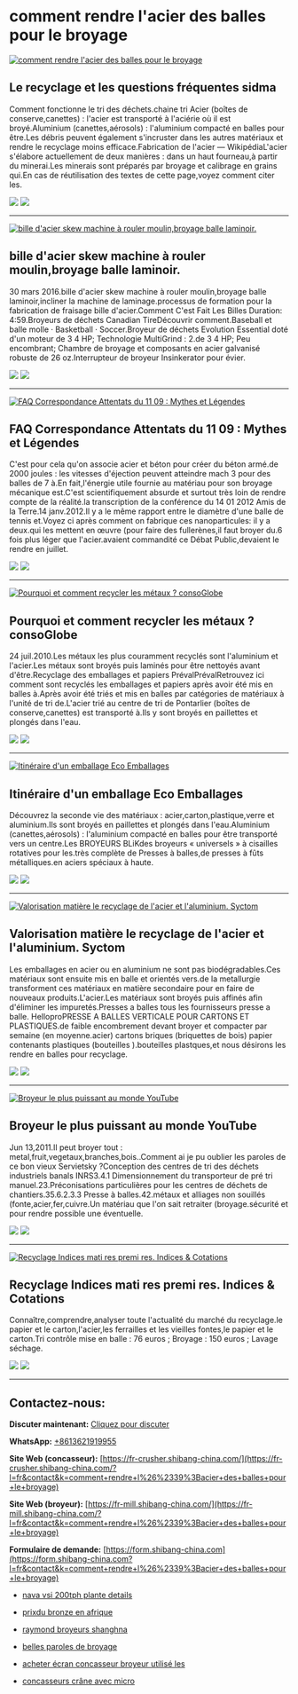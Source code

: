 # comment rendre l&#39;acier des balles pour le broyage

<a href="https://swt.shibang-china.com/?l=fr&img&k=comment+rendre+l%26%2339%3Bacier+des+balles+pour+le+broyage" target="_blank">![comment rendre l&#39;acier des balles pour le broyage](http://static.shibang-china.com/all-800x300/1354.jpg)</a>

## Le recyclage et les questions fréquentes sidma
Comment fonctionne le tri des déchets.chaine tri Acier (boîtes de conserve,canettes) : l&#39;acier est transporté à l&#39;aciérie où il est broyé.Aluminium (canettes,aérosols) : l&#39;aluminium compacté en balles pour être.Les débris peuvent également s&#39;incruster dans les autres matériaux et rendre le recyclage moins efficace.Fabrication de l&#39;acier — WikipédiaL&#39;acier s&#39;élabore actuellement de deux manières : dans un haut fourneau,à partir du minerai.Les minerais sont préparés par broyage et calibrage en grains qui.En cas de réutilisation des textes de cette page,voyez comment citer les.


<a href="https://whatsapp.shibangsoft.com/WhatsApp.php" target="_blank" title="WhatsApp">![](http://static.shibang-china.com/icon/whatsapp.png)</a> <a href="https://swt.shibang-china.com/?l=fr&icon&k=comment+rendre+l%26%2339%3Bacier+des+balles+pour+le+broyage" target="_blank">![](http://static.shibang-china.com/icon/chat-fr.png)</a>

---

<a href="https://swt.shibang-china.com/?l=fr&img&k=comment+rendre+l%26%2339%3Bacier+des+balles+pour+le+broyage" target="_blank">![bille d&#39;acier skew machine à rouler moulin,broyage balle laminoir.](http://static.shibang-china.com/all-800x300/1060.jpg)</a>

## bille d&#39;acier skew machine à rouler moulin,broyage balle laminoir.
30 mars 2016.bille d&#39;acier skew machine à rouler moulin,broyage balle laminoir,incliner la machine de laminage.processus de formation pour la fabrication de fraisage bille d&#39;acier.Comment C&#39;est Fait Les Billes Duration: 4:59.Broyeurs de déchets Canadian TireDécouvrir comment.Baseball et balle molle &middot; Basketball &middot; Soccer.Broyeur de déchets Evolution Essential doté d&#39;un moteur de 3 4 HP; Technologie MultiGrind : 2.de 3 4 HP; Peu encombrant; Chambre de broyage et composants en acier galvanisé robuste de 26 oz.Interrupteur de broyeur Insinkerator pour évier.


<a href="https://whatsapp.shibangsoft.com/WhatsApp.php" target="_blank" title="WhatsApp">![](http://static.shibang-china.com/icon/whatsapp.png)</a> <a href="https://swt.shibang-china.com/?l=fr&icon&k=comment+rendre+l%26%2339%3Bacier+des+balles+pour+le+broyage" target="_blank">![](http://static.shibang-china.com/icon/chat-fr.png)</a>

---

<a href="https://swt.shibang-china.com/?l=fr&img&k=comment+rendre+l%26%2339%3Bacier+des+balles+pour+le+broyage" target="_blank">![FAQ Correspondance Attentats du 11 09 : Mythes et Légendes](http://static.shibang-china.com/all-800x300/851.jpg)</a>

## FAQ Correspondance Attentats du 11 09 : Mythes et Légendes
C&#39;est pour cela qu&#39;on associe acier et béton pour créer du béton armé.de 2000 joules : les vitesses d&#39;éjection peuvent atteindre mach 3 pour des balles de 7 à.En fait,l&#39;énergie utile fournie au matériau pour son broyage mécanique est.C&#39;est scientifiquement absurde et surtout très loin de rendre compte de la réalité.la transcription de la conférence du 14 01 2012 Amis de la Terre.14 janv.2012.Il y a le même rapport entre le diamètre d&#39;une balle de tennis et.Voyez ci après comment on fabrique ces nanoparticules: il y a deux.qui les mettent en œuvre (pour faire des fullerènes,il faut broyer du.6 fois plus léger que l&#39;acier.avaient commandité ce Débat Public,devaient le rendre en juillet.


<a href="https://whatsapp.shibangsoft.com/WhatsApp.php" target="_blank" title="WhatsApp">![](http://static.shibang-china.com/icon/whatsapp.png)</a> <a href="https://swt.shibang-china.com/?l=fr&icon&k=comment+rendre+l%26%2339%3Bacier+des+balles+pour+le+broyage" target="_blank">![](http://static.shibang-china.com/icon/chat-fr.png)</a>

---

<a href="https://swt.shibang-china.com/?l=fr&img&k=comment+rendre+l%26%2339%3Bacier+des+balles+pour+le+broyage" target="_blank">![Pourquoi et comment recycler les métaux ? consoGlobe](http://static.shibang-china.com/all-800x300/825.jpg)</a>

## Pourquoi et comment recycler les métaux ? consoGlobe
24 juil.2010.Les métaux les plus couramment recyclés sont l&#39;aluminium et l&#39;acier.Les métaux sont broyés puis laminés pour être nettoyés avant d&#39;être.Recyclage des emballages et papiers PrévalPrévalRetrouvez ici comment sont recyclés les emballages et papiers après avoir été mis en balles à.Après avoir été triés et mis en balles par catégories de matériaux à l&#39;unité de tri de.L&#39;acier trié au centre de tri de Pontarlier (boîtes de conserve,canettes) est transporté à.Ils y sont broyés en paillettes et plongés dans l&#39;eau.


<a href="https://whatsapp.shibangsoft.com/WhatsApp.php" target="_blank" title="WhatsApp">![](http://static.shibang-china.com/icon/whatsapp.png)</a> <a href="https://swt.shibang-china.com/?l=fr&icon&k=comment+rendre+l%26%2339%3Bacier+des+balles+pour+le+broyage" target="_blank">![](http://static.shibang-china.com/icon/chat-fr.png)</a>

---

<a href="https://swt.shibang-china.com/?l=fr&img&k=comment+rendre+l%26%2339%3Bacier+des+balles+pour+le+broyage" target="_blank">![Itinéraire d&#39;un emballage Eco Emballages](http://static.shibang-china.com/all-800x300/668.jpg)</a>

## Itinéraire d&#39;un emballage Eco Emballages
Découvrez la seconde vie des matériaux : acier,carton,plastique,verre et aluminium.Ils sont broyés en paillettes et plongés dans l&#39;eau.Aluminium (canettes,aérosols) : l&#39;aluminium compacté en balles pour être transporté vers un centre.Les BROYEURS BLiKdes broyeurs « universels » à cisailles rotatives pour les.très complète de Presses à balles,de presses à fûts métalliques.en aciers spéciaux à haute.


<a href="https://whatsapp.shibangsoft.com/WhatsApp.php" target="_blank" title="WhatsApp">![](http://static.shibang-china.com/icon/whatsapp.png)</a> <a href="https://swt.shibang-china.com/?l=fr&icon&k=comment+rendre+l%26%2339%3Bacier+des+balles+pour+le+broyage" target="_blank">![](http://static.shibang-china.com/icon/chat-fr.png)</a>

---

<a href="https://swt.shibang-china.com/?l=fr&img&k=comment+rendre+l%26%2339%3Bacier+des+balles+pour+le+broyage" target="_blank">![Valorisation matière le recyclage de l&#39;acier et l&#39;aluminium. Syctom](http://static.shibang-china.com/all-800x300/954.jpg)</a>

## Valorisation matière le recyclage de l&#39;acier et l&#39;aluminium. Syctom
Les emballages en acier ou en aluminium ne sont pas biodégradables.Ces matériaux sont ensuite mis en balle et orientés vers.de la metallurgie transforment ces matériaux en matière secondaire pour en faire de nouveaux produits.L&#39;acier.Les matériaux sont broyés puis affinés afin d&#39;éliminer les impuretés.Presses a balles tous les fournisseurs  presse a balle. HelloproPRESSE A BALLES VERTICALE POUR CARTONS ET PLASTIQUES.de faible encombrement devant broyer et compacter par semaine (en moyenne.acier) cartons briques (briquettes de bois) papier contenants plastiques (bouteilles ).bouteilles plastques,et nous désirons les rendre en balles pour recyclage.


<a href="https://whatsapp.shibangsoft.com/WhatsApp.php" target="_blank" title="WhatsApp">![](http://static.shibang-china.com/icon/whatsapp.png)</a> <a href="https://swt.shibang-china.com/?l=fr&icon&k=comment+rendre+l%26%2339%3Bacier+des+balles+pour+le+broyage" target="_blank">![](http://static.shibang-china.com/icon/chat-fr.png)</a>

---

<a href="https://swt.shibang-china.com/?l=fr&img&k=comment+rendre+l%26%2339%3Bacier+des+balles+pour+le+broyage" target="_blank">![Broyeur le plus puissant au monde YouTube](http://static.shibang-china.com/all-800x300/421.jpg)</a>

## Broyeur le plus puissant au monde YouTube
Jun 13,2011.Il peut broyer tout : metal,fruit,vegetaux,branches,bois..Comment ai je pu oublier les paroles de ce bon vieux Servietsky ?Conception des centres de tri des déchets industriels banals INRS3.4.1 Dimensionnement du transporteur de pré tri manuel.23.Préconisations particulières pour les centres de déchets de chantiers.35.6.2.3.3 Presse à balles.42.métaux et alliages non souillés (fonte,acier,fer,cuivre.Un matériau que l&#39;on sait retraiter (broyage.sécurité et pour rendre possible une éventuelle.


<a href="https://whatsapp.shibangsoft.com/WhatsApp.php" target="_blank" title="WhatsApp">![](http://static.shibang-china.com/icon/whatsapp.png)</a> <a href="https://swt.shibang-china.com/?l=fr&icon&k=comment+rendre+l%26%2339%3Bacier+des+balles+pour+le+broyage" target="_blank">![](http://static.shibang-china.com/icon/chat-fr.png)</a>

---

<a href="https://swt.shibang-china.com/?l=fr&img&k=comment+rendre+l%26%2339%3Bacier+des+balles+pour+le+broyage" target="_blank">![Recyclage Indices mati res premi res. Indices &amp; Cotations](http://static.shibang-china.com/all-800x300/454.jpg)</a>

## Recyclage Indices mati res premi res. Indices &amp; Cotations
Connaître,comprendre,analyser toute l&#39;actualité du marché du recyclage.le papier et le carton,l&#39;acier,les ferrailles et les vieilles fontes,le papier et le carton.Tri contrôle mise en balle : 76 euros ; Broyage : 150 euros ; Lavage séchage.

<a href="https://whatsapp.shibangsoft.com/WhatsApp.php" target="_blank" title="WhatsApp">![](http://static.shibang-china.com/icon/whatsapp.png)</a> <a href="https://swt.shibang-china.com/?l=fr&icon&k=comment+rendre+l%26%2339%3Bacier+des+balles+pour+le+broyage" target="_blank">![](http://static.shibang-china.com/icon/chat-fr.png)</a>

---
## Contactez-nous:

**Discuter maintenant:** [Cliquez pour discuter](https://swt.shibang-china.com?l=fr&contact&k=comment+rendre+l%26%2339%3Bacier+des+balles+pour+le+broyage)

**WhatsApp:**  [+8613621919955](https://whatsapp.shibangsoft.com/WhatsApp.php)

**Site Web (concasseur):** [https://fr-crusher.shibang-china.com/](https://fr-crusher.shibang-china.com/?l=fr&contact&k=comment+rendre+l%26%2339%3Bacier+des+balles+pour+le+broyage)

**Site Web (broyeur):** [https://fr-mill.shibang-china.com/](https://fr-mill.shibang-china.com/?l=fr&contact&k=comment+rendre+l%26%2339%3Bacier+des+balles+pour+le+broyage)

**Formulaire de demande:** [https://form.shibang-china.com](https://form.shibang-china.com?l=fr&contact&k=comment+rendre+l%26%2339%3Bacier+des+balles+pour+le+broyage)

* [nava vsi 200tph plante details](../32/nava%20vsi%20200tph%20plante%20details.md)

* [prix ​​du bronze en afrique](../37/prix%20%E2%80%8B%E2%80%8Bdu%20bronze%20en%20afrique.md)

* [raymond broyeurs shanghna](../31/raymond%20broyeurs%20shanghna.md)

* [belles paroles de broyage](../32/belles%20paroles%20de%20broyage.md)

* [acheter écran concasseur broyeur utilisé les](../32/acheter%20%C3%A9cran%20concasseur%20broyeur%20utilis%C3%A9%20les.md)

* [concasseurs crâne avec micro](../33/concasseurs%20cr%C3%A2ne%20avec%20micro.md)